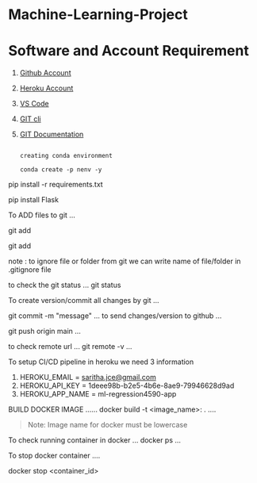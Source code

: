 # Machine-Learning-Project

# Software and Account Requirement
1. [Github Account](https://github.com)
2. [Heroku Account](https://dashboard.heroku.com/login)
3. [VS Code](https://code.visualstudio.com/download)
4. [GIT cli](https://git-scm.com/downloads)
5. [GIT Documentation](https://git-scm.com/docs/gittutorial)


                                                                                                                                                                                                                                                                    creating conda environment
                                                                                                                                                                                                                                                                    conda create -p nenv -y                                                                                                                                                                                                                                                                                                                                                                                        
pip install -r requirements.txt

pip install Flask

To  ADD files to git
...

git add

git add <filename>


note : to ignore file or folder from git we can write name of file/folder in .gitignore file

to check the git status
...
git status

To create version/commit all changes by git
...

git commit -m "message"
...
to send changes/version to github 
...



git push origin main
...

to check remote url
...
git remote -v
...


To setup CI/CD pipeline in heroku we need 3 information

1. HEROKU_EMAIL = saritha.jce@gmail.com
2. HEROKU_API_KEY = 1deee98b-b2e5-4b6e-8ae9-79946628d9ad
3. HEROKU_APP_NAME = ml-regression4590-app


BUILD DOCKER IMAGE
......
docker build -t <image_name>:<tagname> .
....

>Note: Image name for docker must be lowercase


To check running container in docker
...
docker ps
...

To stop docker container
....

docker stop <container_id>

